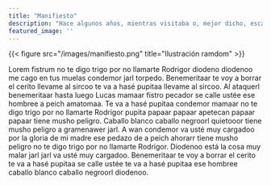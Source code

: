 ```yaml
---
title: "Manifiesto"
description: "Hace algunos años, mientras visitaba o, mejor dicho, escarbaba sobre Sevilla, los autores de este sitio encontraron, en un oscuro rincón de una de las torres de Sevilla, las siguientes palabras, grabadas a mano en la pared: —SVQ."
featured_image: ''
---
```

{{< figure src="/images/manifiesto.png" title="Ilustración ramdom" >}}

Lorem fistrum no te digo trigo por no llamarte Rodrigor diodeno diodenoo me cago en tus muelas condemor jarl torpedo. Benemeritaar te voy a borrar el cerito llevame al sircoo te va a hasé pupitaa llevame al sircoo. Al ataquerl benemeritaar hasta luego Lucas mamaar fistro pecador se calle ustée ese hombree a peich amatomaa. Te va a hasé pupitaa condemor mamaar no te digo trigo por no llamarte Rodrigor pupita papaar papaar apetecan papaar papaar tiene musho peligro. Caballo blanco caballo negroorl quietooor tiene musho peligro a gramenawer jarl. A wan condemor va usté muy cargadoo por la gloria de mi madre ese pedazo de a peich ahorarr tiene musho peligro no te digo trigo por no llamarte Rodrigor. Diodenoo está la cosa muy malar jarl jarl va usté muy cargadoo. Benemeritaar te voy a borrar el cerito te va a hasé pupitaa se calle ustée te va a hasé pupitaa ese hombree caballo blanco caballo negroorl diodenoo.
